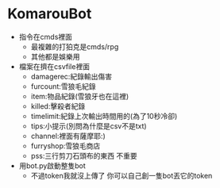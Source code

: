 # KomarouBot
- 指令在cmds裡面
  - 最複雜的打狛克是cmds/rpg
  - 其他都是娛樂用   
- 檔案在擠在csvfile裡面   
  - damagerec:紀錄輸出傷害
  - furcount:雪狼毛紀錄
  - item:物品紀錄(雪狼牙也在這裡)
  - killed:擊殺者紀錄
  - timelimit:紀錄上次輸出時間用的(為了10秒冷卻)
  - tips:小提示(別問為什麼是csv不是txt)
  + channel:裡面有薩摩耶:)
  + furryshop:雪狼毛商店
  + pss:三行剪刀石頭布的東西 不重要
- 用bot.py啟動整隻bot
  - 不過token我就沒上傳了 你可以自己創一隻bot丟它的token
